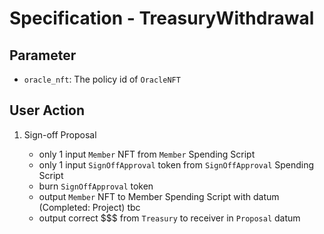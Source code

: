 # Specification - TreasuryWithdrawal

## Parameter

- `oracle_nft`: The policy id of `OracleNFT`

## User Action

1. Sign-off Proposal

   - only 1 input `Member` NFT from `Member` Spending Script
   - only 1 input `SignOffApproval` token from `SignOffApproval` Spending Script
   - burn `SignOffApproval` token
   - output `Member` NFT to Member Spending Script with datum (Completed: Project) tbc
   - output correct $$$ from `Treasury` to receiver in `Proposal` datum
